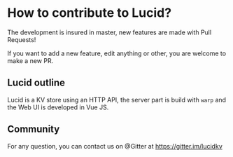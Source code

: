 # How to contribute to Lucid?

The development is insured in master, new features are made with Pull Requests!

If you want to add a new feature, edit anything or other, you are welcome to make a new PR.

## Lucid outline

Lucid is a KV store using an HTTP API, the server part is build with `warp` and the Web UI is developed in Vue JS.

## Community

For any question, you can contact us on @Gitter at <https://gitter.im/lucidkv>
